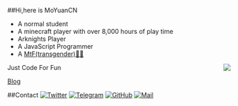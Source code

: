 ##Hi,here is MoYuanCN
* A normal student
* A minecraft player with over 8,000 hours of play time
* Arknights Player
* A JavaScript Programmer
* A [MtF(transgender)🏳️‍⚧️](https://en.wikipedia.org/wiki/Trans_woman#Terminology)

<a href="#">
  <img align="right" src="https://github-readme-stats.vercel.app/api/top-langs/?username=MoYuanCN&layout=compact">
</a>

Just Code For Fun

[Blog](moyuancn.vip)

##Contact
[![Twitter](https://img.shields.io/badge/Twitter-20235-1DA1F2?logo=twitter&logoColor=white&style=for-the-badge)](https://twitter.com/MoYuan_CN)
[![Telegram](https://img.shields.io/badge/Telegram-@MoYuan_CN-00BFFF?logo=telegram&logoColor=white&style=for-the-badge)](https://t.me/MoYuanCN)
[![GitHub](https://img.shields.io/badge/dynamic/json?logo=github&label=GitHub&color=181717&style=for-the-badge&query=$.data.totalSubs&url=https%3a%2f%2fapi.spencerwoo.com%2fsubstats%2f%3fsource%3dgithub%26queryKey%3dMoYuanCN)](https://github.com/MoYuanCN)
[![Mail](https://img.shields.io/badge/-MoYuanCN@gmail.com-911318?logo=Mail.RU&logoColor=white&style=for-the-badge)](mailto:MoYuanCN@gmail.com)
